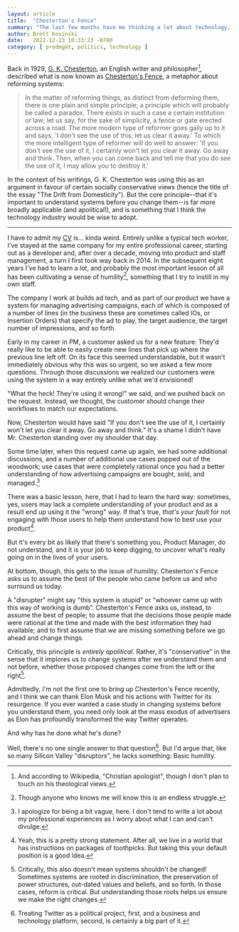```yaml
---
layout: article
title:  "Chesterton's Fence"
summary: "The last few months have me thinking a lot about technology, disruption, and the metaphor Chesterton's Fence, or why you need to think about systems before reforming them."
author: Brett Kosinski
date:   2022-12-23 10:33:23 -0700
category: [ prodmgmt, politics, technology ]
---
```


Back in 1929, [G. K. Chesterton](https://en.wikipedia.org/wiki/G._K._Chesterton), an English writer and philosopher[^1], described what is now known as [Chesterton's Fence](https://en.wikipedia.org/wiki/G._K._Chesterton#Chesterton's_fence), a metaphor about reforming systems:

> In the matter of reforming things, as distinct from deforming them, there is one plain and simple principle; a principle which will probably be called a paradox. There exists in such a case a certain institution or law; let us say, for the sake of simplicity, a fence or gate erected across a road. The more modern type of reformer goes gaily up to it and says, 'I don't see the use of this; let us clear it away.' To which the more intelligent type of reformer will do well to answer: 'If you don't see the use of it, I certainly won't let you clear it away. Go away and think. Then, when you can come back and tell me that you do see the use of it, I may allow you to destroy it.'

In the context of his writings, G. K. Chesterton was using this as an argument in favour of certain socially conservative views (hence the title of the essay "The Drift from Domesticity").  But the core principle--that it's important to understand systems before you change them--is far more broadly applicable (and apolitical!), and is something that I think the technology industry would be wise to adopt.

<!-- more -->

----

I have to admit my [CV](https://b-ark.ca/CV) is... kinda weird.  Entirely unlike a typical tech worker, I've stayed at the same company for my entire professional career, starting out as a developer and, after over a decade, moving into product and staff management, a turn I first took way back in 2014.  In the subsequent eight years I've had to learn a *lot*, and probably the most important lesson of all has been cultivating a sense of humility[^2], something that I try to instill in my own staff.

The company I work at builds ad tech, and as part of our product we have a system for managing advertising campaigns, each of which is composed of a number of lines (in the business these are sometimes called IOs, or Insertion Orders) that specify the ad to play, the target audience, the target number of impressions, and so forth.

Early in my career in PM, a customer asked us for a new feature:  They'd really like to be able to easily create new lines that pick up where the previous line left off.  On its face this seemed understandable, but it wasn't immediately obvious why this was so urgent, so we asked a few more questions. Through those discussions we realized our customers were using the system in a way entirely unlike what we'd envisioned!

"What the heck!  They're using it wrong!" we said, and we pushed back on the request.  Instead, we thought, the customer should change their workflows to match our expectations.

Now, Chesterton would have said "If you don't see the use of it, I certainly won't let you clear it away. Go away and think."  It's a shame I didn't have Mr. Chesterton standing over my shoulder that day.

Some time later, when this request came up again, we had some additional discussions, and a number of additional use cases popped out of the woodwork; use cases that were completely rational once you had a better understanding of how advertising campaigns are bought, sold, and managed.[^3]

There was a basic lesson, here, that I had to learn the hard way: sometimes, yes, users may lack a complete understanding of your product and as a result end up using it the "wrong" way.  If that's true, *that's your fault* for not engaging with those users to help them understand how to best use your product[^4].

But it's every bit as likely that there's something you, Product Manager, do not understand, and it is your job to keep digging, to uncover what's really going on in the lives of your users.

At bottom, though, this gets to the issue of humility: Chesterton's Fence asks us to assume the best of the people who came before us and who surround us today.

A "disrupter" might say "this system is stupid" or "whoever came up with this way of working is dumb".  Chesterton's Fence asks us, instead, to assume the best of people; to assume that the decisions those people made were rational at the time and made with the best information they had available; and to first assume that *we* are missing something before we go ahead and change things.

Critically, this principle is *entirely apolitical*.  Rather, it's "conservative" in the sense that it implores us to change systems after we understand them and not before, whether those proposed changes come from the left or the right[^5].

Admittedly, I'm not the first one to bring up Chesterton's Fence recently, and I think we can thank Elon Musk and his actions with Twitter for its resurgence.  If you ever wanted a case study in changing systems before you understand them, you need only look at the mass exodus of advertisers as Elon has profoundly transformed the way Twitter operates.

And why has he done what he's done?

Well, there's no one single answer to that question[^6].  But I'd argue that, like so many Silicon Valley "disruptors", he lacks something:  Basic humility.

[^1]: And according to Wikipedia, "Christian apologist", though I don't plan to touch on his theological views.
[^2]: Though anyone who knows me will know this is an endless struggle.
[^3]: I apologize for being a bit vague, here.  I don't tend to write a lot about my professional experiences as I worry about what I can and can't divulge.
[^4]: Yeah, this is a pretty strong statement.  After all, we live in a world that has instructions on packages of toothpicks.  But taking this your default position is a good idea.
[^5]: Critically, this also doesn't mean systems shouldn't be changed!  Sometimes systems are rooted in discrimination, the preservation of power structures, out-dated values and beliefs, and so forth.  In those cases, reform is critical.  But understanding those roots helps us ensure we make the right changes.
[^6]: Treating Twitter as a political project, first, and a business and technology platform, second, is certainly a big part of it.
